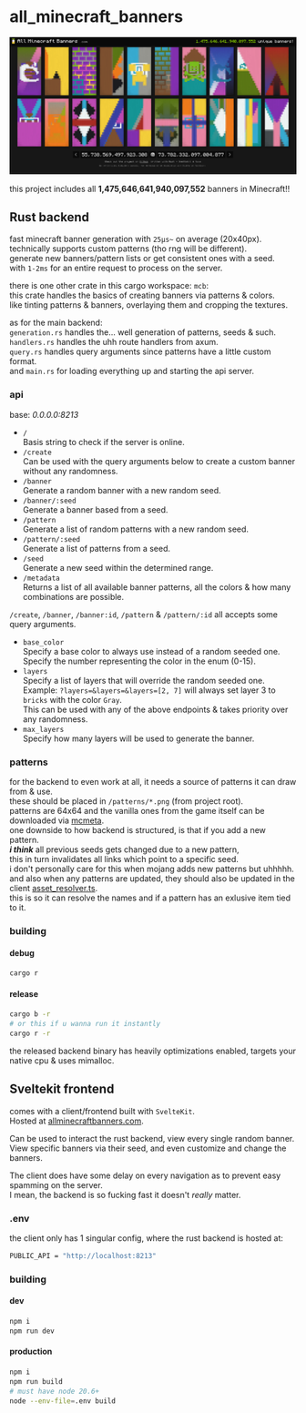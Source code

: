 # all_minecraft_banners

![An image showcasing the client](header.png)

this project includes all **1,475,646,641,940,097,552** banners in Minecraft!!  

## Rust backend
fast minecraft banner generation with `25µs~` on average (20x40px).  
technically supports custom patterns (tho rng will be different).  
generate new banners/pattern lists or get consistent ones with a seed.  
with `1-2ms` for an entire request to process on the server.  

there is one other crate in this cargo workspace: `mcb`:  
this crate handles the basics of creating banners via patterns & colors.  
like tinting patterns & banners, overlaying them and cropping the textures.  

as for the main backend:  
`generation.rs` handles the... well generation of patterns, seeds & such.  
`handlers.rs` handles the uhh route handlers from axum.  
`query.rs` handles query arguments since patterns have a little custom format.  
and `main.rs` for loading everything up and starting the api server. 

### api
base: *0.0.0.0:8213*

- `/`  
    Basis string to check if the server is online.  
- `/create`  
    Can be used with the query arguments below to create a custom banner without any randomness.  
- `/banner`  
    Generate a random banner with a new random seed.  
- `/banner/:seed`  
    Generate a banner based from a seed.  
- `/pattern`  
    Generate a list of random patterns with a new random seed.  
- `/pattern/:seed`  
    Generate a list of patterns from a seed.  
- `/seed`  
    Generate a new seed within the determined range.  
- `/metadata`  
    Returns a list of all available banner patterns, all the colors & how many combinations are possible.  


`/create`, `/banner`, `/banner:id`, `/pattern` & `/pattern/:id` all accepts some query arguments.  
- `base_color`  
    Specify a base color to always use instead of a random seeded one.  
    Specify the number representing the color in the enum (0-15).  
- `layers`  
    Specify a list of layers that will override the random seeded one.  
    Example: `?layers=&layers=&layers=[2, 7]` will always set layer 3 to `bricks` with the color `Gray`.  
    This can be used with any of the above endpoints & takes priority over any randomness.  
- `max_layers`  
    Specify how many layers will be used to generate the banner.  

### patterns
for the backend to even work at all, it needs a source of patterns it can draw from & use.  
these should be placed in `/patterns/*.png` (from project root).  
patterns are 64x64 and the vanilla ones from the game itself can be downloaded via [mcmeta](github.com/misode/mcmeta).  
one downside to how backend is structured, is that if you add a new pattern.  
***i think*** all previous seeds gets changed due to a new pattern,  
this in turn invalidates all links which point to a specific seed.  
i don't personally care for this when mojang adds new patterns but uhhhhh.  
and also when any patterns are updated, they should also be updated in the client [asset_resolver.ts](client/src/lib/asset_resolver.ts).  
this is so it can resolve the names and if a pattern has an exlusive item tied to it.  

### building

#### debug
```sh
cargo r
```
#### release
```sh
cargo b -r
# or this if u wanna run it instantly
cargo r -r
```
the released backend binary has heavily optimizations enabled, targets your native cpu & uses mimalloc.  


## Sveltekit frontend
comes with a client/frontend built with `SvelteKit`.  
Hosted at [allminecraftbanners.com](https://allminecraftbanners.com).  

Can be used to interact the rust backend, view every single random banner.  
View specific banners via their seed, and even customize and change the banners.  

The client does have some delay on every navigation as to prevent easy spamming on the server.  
I mean, the backend is so fucking fast it doesn't *really* matter.  

### .env
the client only has 1 singular config, where the rust backend is hosted at:
```sh
PUBLIC_API = "http://localhost:8213"
```

### building
#### dev
```sh
npm i
npm run dev
```
#### production
```sh
npm i
npm run build
# must have node 20.6+
node --env-file=.env build
```